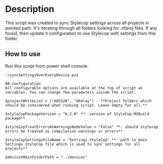 # Description

This script was created to sync Stylecop settings across all projects in pointed path. It's iterating through all folders looking for .nfproj files.
If any found, then update it configuration to use Stylecop with settings from this folder. 

## How to use

Run this script from power shell console.

```shell
.\syncSettingsOverEveryDevice.ps1

## Configuration
All configurable options are available at the top of script as variables. You can change few parameters inside the script.

$projectWhiteList = ("AD5328", "4Relay") - **Project folders which should be considered when running script. Leave empty for all.**

$styleCopPackageVersion = "6.2.0" **- version of StyleCop.MSBuild package**

$styleCopTreatErrorsAsWarningsNodeValue = "false" **- should stylecop errors be treated as compilation warnings or errors**

$styleCopSettingsFileName = "Settings.StyleCop" **- path to main Settings.StyleCop file which is used to sync settings for all projects**

$devicesMainFolderPath = "..\devices"